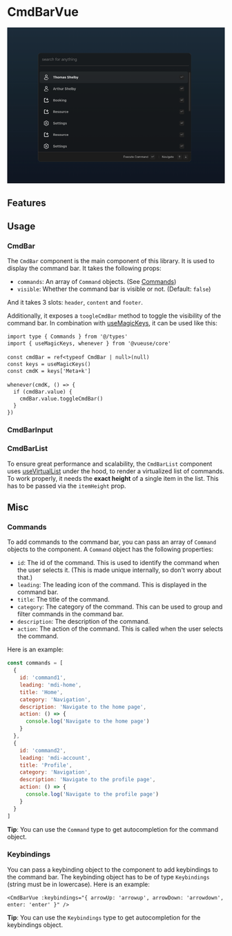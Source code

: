 # CmdBarVue

![screenshot of commandbar](./screenshot.png)



## Features

## Usage

### CmdBar
The `CmdBar` component is the main component of this library. It is used to display the command bar. It takes the following props:
- `commands`: An array of `Command` objects. (See [Commands](#commands))
- `visible`: Whether the command bar is visible or not. (Default: `false`)

And it takes 3 slots: `header`, `content` and `footer`.

Additionally, it exposes a `toogleCmdBar` method to toggle the visibility of the command bar. In combination with [useMagicKeys](https://vueuse.org/core/useMagicKeys/#usemagickeys), it can be used like this:
``` vue
import type { Commands } from '@/types'
import { useMagicKeys, whenever } from '@vueuse/core'

const cmdBar = ref<typeof CmdBar | null>(null)
const keys = useMagicKeys()
const cmdK = keys['Meta+k']

whenever(cmdK, () => {
  if (cmdBar.value) {
    cmdBar.value.toggleCmdBar()
  }
})
```



### CmdBarInput

### CmdBarList
To ensure great performance and scalability, the `CmdBarList` component uses [useVirtualList](https://vueuse.org/core/useVirtualList/#usevirtuallist) under the hood, to render a virtualized list of commands. To work properly, it needs the **exact height** of a single item in the list. This has to be passed via the `itemHeight` prop.

## Misc

### Commands
To add commands to the command bar, you can pass an array of `Command` objects to the component. A `Command` object has the following properties:
- `id`: The id of the command. This is used to identify the command when the user selects it. (This is made unique internally, so don't worry about that.)
- `leading`: The leading icon of the command. This is displayed in the command bar.
- `title`: The title of the command.
- `category`: The category of the command. This can be used to group and filter commands in the command bar.
- `description`: The description of the command.
- `action`: The action of the command. This is called when the user selects the command.

Here is an example:
``` js
const commands = [
  {
    id: 'command1',
    leading: 'mdi-home',
    title: 'Home',
    category: 'Navigation',
    description: 'Navigate to the home page',
    action: () => {
      console.log('Navigate to the home page')
    }
  },
  {
    id: 'command2',
    leading: 'mdi-account',
    title: 'Profile',
    category: 'Navigation',
    description: 'Navigate to the profile page',
    action: () => {
      console.log('Navigate to the profile page')
    }
  }
]
```
**Tip**: You can use the `Command` type to get autocompletion for the command object.

### Keybindings
You can pass a keybinding object to the component to add keybindings to the command bar. The keybinding object has to be of type `Keybindings` (string must be in lowercase). Here is an example:
``` vue
<CmdBarVue :keybindings="{ arrowUp: 'arrowup', arrowDown: 'arrowdown', enter: 'enter' }" />
```
**Tip**: You can use the `Keybindings` type to get autocompletion for the keybindings object.

